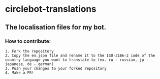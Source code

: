 # circlebot-translations

## The localisation files for my bot.

### How to contribute:
```
1. Fork the repository
2. Copy the en.json file and rename it to the ISO-3166-2 code of the country language you want to translate to (ex. ru - russian, jp - japanese, de - german)
3. Push your changes to your forked repository
4. Make a PR!
```

